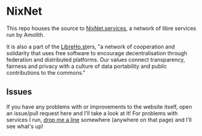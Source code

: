 # NixNet

This repo houses the source to [NixNet.services](https://nixnet.services), a network of libre services run by Amolith.

It is also a part of the [LibreHo.st](https://libreho.st)ers, "a network of cooperation and solidarity that uses free software to encourage decentralisation through federation and distributed platforms. Our values connect transparency, fairness and privacy with a culture of data portability and public contributions to the commons."

## Issues
If you have any problems with or improvements to the website itself, open an issue/pull request here and I'll take a look at it! For problems with services I run, [drop me a line](https://nixnet.services/contact/) somewhere (anywhere on that page) and I'll see what's up!
